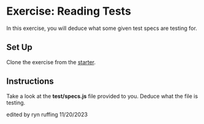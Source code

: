 # Exercise: Reading Tests

In this exercise, you will deduce what some given test specs are testing for.

## Set Up

Clone the exercise from the [starter].

## Instructions

Take a look at the __test/specs.js__ file provided to you. Deduce what the file
is testing.

[starter]: https://github.com/appacademy/practice-for-week-04-reading-tests-exercise

edited by ryn ruffing 11/20/2023

